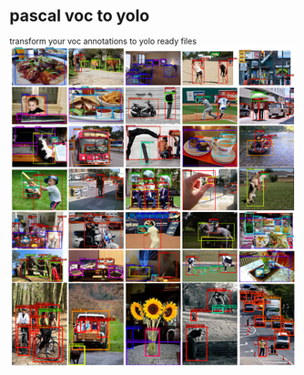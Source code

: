 # pascal voc to yolo
transform your voc annotations to yolo ready files
![Image of Yaktocat](https://github.com/noubhanidata/voc_to_yolo_annotations/blob/8dd215f3f4b0b1e0fb7b2ecfdd6b3b8f14f02ab4/voc.png)
